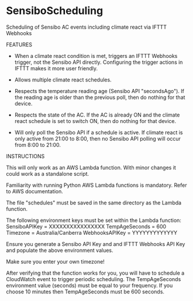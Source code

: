 # SensiboScheduling
Scheduling of Sensibo AC events including climate react via IFTTT Webhooks

FEATURES

* When a climate react condition is met, triggers an IFTTT Webhooks trigger, not the Sensibo API
  directly. Configuring the trigger actions in IFTTT makes it more user friendly.

* Allows multiple climate react schedules.

* Respects the temperature reading age (Sensibo API "secondsAgo"). If the reading age is older than
  the previous poll, then do nothing for that device.

* Respects the state of the AC. If the AC is already ON and the climate react schedule is set to
  switch ON, then do nothing for that device.

* Will only poll the Sensibo API if a schedule is active. If climate react is only active from
  21:00 to 8:00, then no Sensibo API polling will occur from 8:00 to 21:00.


INSTRUCTIONS

This will only work as an AWS Lambda function. With minor changes it could work as a standalone script.

Familiarity with running Python AWS Lambda functions is mandatory. Refer to AWS documentation.

The file "schedules" must be saved in the same directory as the Lambda function.

The following environment keys must be set within the Lambda function:
SensiboAPIKey = XXXXXXXXXXXXXXXX
TempAgeSeconds = 600
Timezone = Australia/Canberra
WebhooksAPIKey = YYYYYYYYYYYYY

Ensure you generate a Sensibo API Key and and IFTTT Webhooks API Key and populate the above
environment values.

Make sure you enter your own timezone!

After verifying that the function works for you, you will have to schedule a CloudWatch event to
trigger periodic scheduling. The TempAgeSeconds environment value (seconds) must be equal to your
frequency. If you choose 10 minutes then TempAgeSeconds must be 600 seconds.

